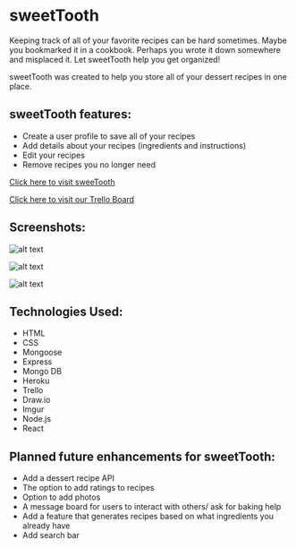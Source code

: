 # **sweetTooth**

Keeping track of all of your favorite recipes can be hard sometimes. Maybe you bookmarked it in a cookbook. Perhaps you wrote it down somewhere and misplaced it. Let sweetTooth help you get organized!

sweetTooth was created to help you store all of your dessert recipes in one place. 

## sweetTooth features:
- Create a user profile to save all of your recipes
- Add details about your recipes (ingredients and instructions)
- Edit your recipes
- Remove recipes you no longer need 

[Click here to visit sweeTooth](https://sweet-tooth1.herokuapp.com/)

[Click here to visit our Trello Board](https://trello.com/b/Z8BmcBIJ/sweettooth)

## Screenshots:

![alt text](https://i.imgur.com/KK1fwbE.png)

![alt text](https://i.imgur.com/EqdOguR.png)

![alt text](https://i.imgur.com/7p4Ry4I.png)

## Technologies Used:
- HTML
- CSS
- Mongoose
- Express
- Mongo DB
- Heroku
- Trello
- Draw.io
- Imgur
- Node.js
- React

## Planned future enhancements for sweetTooth:
- Add a dessert recipe API
- The option to add ratings to recipes
- Option to add photos
- A message board for users to interact with others/ ask for baking help
- Add a feature that generates recipes based on what ingredients you already have
- Add search bar